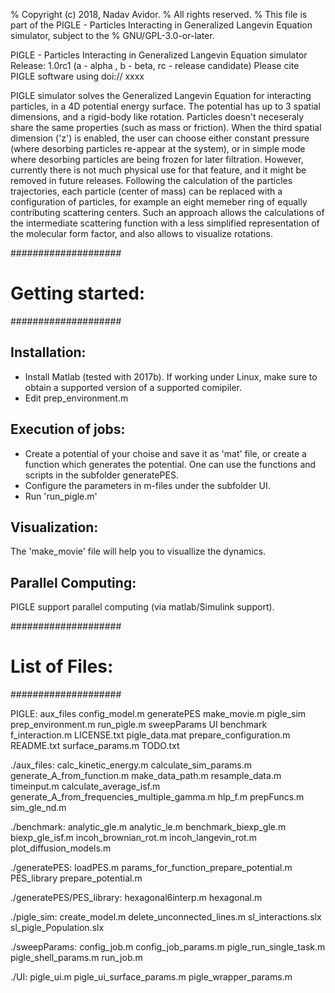 % Copyright (c) 2018, Nadav Avidor.
% All rights reserved.
% This file is part of the PIGLE - Particles Interacting in Generalized Langevin Equation simulator, subject to the 
% GNU/GPL-3.0-or-later.

PIGLE - Particles Interacting in Generalized Langevin Equation simulator
Release: 1.0rc1 (a - alpha , b - beta, rc - release candidate)
Please cite PIGLE software using doi:// xxxx

PIGLE simulator solves the Generalized Langevin Equation for interacting particles, in a 4D potential energy surface.
The potential has up to 3 spatial dimensions, and a rigid-body like rotation. Particles doesn't neceseraly share the
same properties (such as mass or friction). When the third spatial dimension ('z') is enabled, the user can choose 
either constant pressure (where desorbing particles re-appear at the system), or in simple mode where desorbing particles
are being frozen for later filtration. However, currently there is not much physical use for that feature, and it might
be removed in future releases. Following the calculation of the particles trajectories, each particle (center of mass)
can be replaced with a configuration of particles, for example an eight memeber ring of equally contributing scattering
centers. Such an approach allows the calculations of the intermediate scattering function with a less simplified
representation of the molecular form factor, and also allows to visualize rotations.

####################
# Getting started: #
####################

Installation:
-------------
- Install Matlab (tested with 2017b). If working under Linux, make sure to obtain a supported version of a supported comipiler.
- Edit prep_environment.m

Execution of jobs:
------------------
- Create a potential of your choise and save it as 'mat' file, or create a function which generates the potential.
  One can use the functions and scripts in the subfolder generatePES.
- Configure the parameters in m-files under the subfolder UI.
- Run 'run_pigle.m'

Visualization:
--------------
The 'make_movie' file will help you to visuallize the dynamics.

Parallel Computing:
-------------------
PIGLE support parallel computing (via matlab/Simulink support).


####################
# List of Files:   #
####################

PIGLE:
aux_files        config_model.m   generatePES  make_movie.m     pigle_sim               prep_environment.m  run_pigle.m      sweepParams  UI
benchmark  f_interaction.m  LICENSE.txt  pigle_data.mat  prepare_configuration.m  README.txt          surface_params.m  TODO.txt

./aux_files:
calc_kinetic_energy.m    calculate_sim_params.m                        generate_A_from_function.m  make_data_path.m  resample_data.m  timeinput.m
calculate_average_isf.m  generate_A_from_frequencies_multiple_gamma.m  hlp_f.m                     prepFuncs.m       sim_gle_nd.m

./benchmark:
analytic_gle.m  analytic_le.m  benchmark_biexp_gle.m  biexp_gle_isf.m  incoh_brownian_rot.m  incoh_langevin_rot.m  plot_diffusion_models.m

./generatePES:
loadPES.m  params_for_function_prepare_potential.m  PES_library  prepare_potential.m

./generatePES/PES_library:
hexagonal6interp.m  hexagonal.m

./pigle_sim:
create_model.m  delete_unconnected_lines.m  sl_interactions.slx  sl_pigle_Population.slx

./sweepParams:
config_job.m  config_job_params.m  pigle_run_single_task.m  pigle_shell_params.m  run_job.m

./UI:
pigle_ui.m  pigle_ui_surface_params.m  pigle_wrapper_params.m



